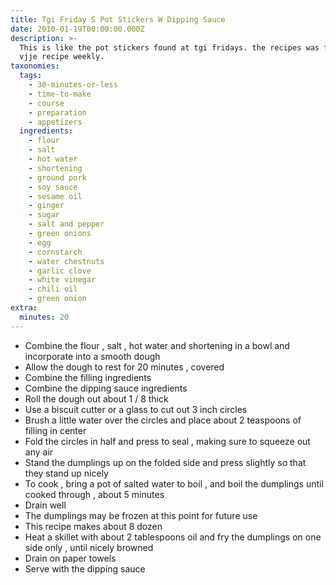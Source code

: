 ```yaml
---
title: Tgi Friday S Pot Stickers W Dipping Sauce
date: 2010-01-19T00:00:00.000Z
description: >-
  This is like the pot stickers found at tgi fridays. the recipes was found in
  vjje recipe weekly.
taxonomies:
  tags:
    - 30-minutes-or-less
    - time-to-make
    - course
    - preparation
    - appetizers
  ingredients:
    - flour
    - salt
    - hot water
    - shortening
    - ground pork
    - soy sauce
    - sesame oil
    - ginger
    - sugar
    - salt and pepper
    - green onions
    - egg
    - cornstarch
    - water chestnuts
    - garlic clove
    - white vinegar
    - chili oil
    - green onion
extra:
  minutes: 20
---
```

 - Combine the flour , salt , hot water and shortening in a bowl and incorporate into a smooth dough
 - Allow the dough to rest for 20 minutes , covered
 - Combine the filling ingredients
 - Combine the dipping sauce ingredients
 - Roll the dough out about 1 / 8 thick
 - Use a biscuit cutter or a glass to cut out 3 inch circles
 - Brush a little water over the circles and place about 2 teaspoons of filling in center
 - Fold the circles in half and press to seal , making sure to squeeze out any air
 - Stand the dumplings up on the folded side and press slightly so that they stand up nicely
 - To cook , bring a pot of salted water to boil , and boil the dumplings until cooked through , about 5 minutes
 - Drain well
 - The dumplings may be frozen at this point for future use
 - This recipe makes about 8 dozen
 - Heat a skillet with about 2 tablespoons oil and fry the dumplings on one side only , until nicely browned
 - Drain on paper towels
 - Serve with the dipping sauce
